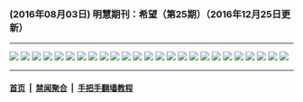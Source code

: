 ### (2016年08月03日) 明慧期刊：希望（第25期）（2016年12月25日更新） 

---

<img src="http://qikan.minghui.org/mhqkpage/qikanimage/2016/08/03/xiwang25_read_a5-online1.png"/> 

<img src="http://qikan.minghui.org/mhqkpage/qikanimage/2016/08/03/xiwang25_read_a5-online2.png"/> 

<img src="http://qikan.minghui.org/mhqkpage/qikanimage/2016/08/03/xiwang25_read_a5-online3.png"/> 

<img src="http://qikan.minghui.org/mhqkpage/qikanimage/2016/08/03/xiwang25_read_a5-online4.png"/> 

<img src="http://qikan.minghui.org/mhqkpage/qikanimage/2016/08/03/xiwang25_read_a5-online5.png"/> 

<img src="http://qikan.minghui.org/mhqkpage/qikanimage/2016/08/03/xiwang25_read_a5-online6.png"/> 

<img src="http://qikan.minghui.org/mhqkpage/qikanimage/2016/08/03/xiwang25_read_a5-online7.png"/> 

<img src="http://qikan.minghui.org/mhqkpage/qikanimage/2016/08/03/xiwang25_read_a5-online8.png"/> 

<img src="http://qikan.minghui.org/mhqkpage/qikanimage/2016/08/03/xiwang25_read_a5-online9.png"/> 

<img src="http://qikan.minghui.org/mhqkpage/qikanimage/2016/08/03/xiwang25_read_a5-online10.png"/> 

<img src="http://qikan.minghui.org/mhqkpage/qikanimage/2016/08/03/xiwang25_read_a5-online11.png"/> 

<img src="http://qikan.minghui.org/mhqkpage/qikanimage/2016/08/03/xiwang25_read_a5-online12.png"/> 

<img src="http://qikan.minghui.org/mhqkpage/qikanimage/2016/08/03/xiwang25_read_a5-online13.png"/> 

<img src="http://qikan.minghui.org/mhqkpage/qikanimage/2016/08/03/xiwang25_read_a5-online14.png"/> 

<img src="http://qikan.minghui.org/mhqkpage/qikanimage/2016/08/03/xiwang25_read_a5-online15.png"/> 

<img src="http://qikan.minghui.org/mhqkpage/qikanimage/2016/08/03/xiwang25_read_a5-online16.png"/> 

<img src="http://qikan.minghui.org/mhqkpage/qikanimage/2016/08/03/xiwang25_read_a5-online17.png"/> 

<img src="http://qikan.minghui.org/mhqkpage/qikanimage/2016/08/03/xiwang25_read_a5-online18.png"/> 

<img src="http://qikan.minghui.org/mhqkpage/qikanimage/2016/08/03/xiwang25_read_a5-online19.png"/> 

<img src="http://qikan.minghui.org/mhqkpage/qikanimage/2016/08/03/xiwang25_read_a5-online20.png"/> 

<img src="http://qikan.minghui.org/mhqkpage/qikanimage/2016/08/03/xiwang25_read_a5-online21.png"/> 

<img src="http://qikan.minghui.org/mhqkpage/qikanimage/2016/08/03/xiwang25_read_a5-online22.png"/> 

<img src="http://qikan.minghui.org/mhqkpage/qikanimage/2016/08/03/xiwang25_read_a5-online23.png"/> 

<img src="http://qikan.minghui.org/mhqkpage/qikanimage/2016/08/03/xiwang25_read_a5-online24.png"/> 

<img src="http://qikan.minghui.org/mhqkpage/qikanimage/2016/08/03/xiwang25_read_a5-online25.png"/> 



---

#### [首页](../../../..) &nbsp;|&nbsp; [禁闻聚合](https://github.com/gfw-breaker/banned-news) &nbsp;|&nbsp; [手把手翻墙教程](https://github.com/gfw-breaker/guides) 